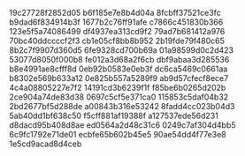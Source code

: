 19c27728f2852d05
b6f185e7e8b4d04a
8fcbff37521ce3fc
b9dad6f834914b3f
1677b2c76ff91afe
c7866c451830b366
123e5f5a74086499
df4937ea313cd9f2
79ad7b681412a976
70bc40ddccccf2f3
cb1e05cf8bb8b952
2b19fde79f480c65
8b2c7f9907d360d5
6fe9328cd700b69a
01a98599d0c2d423
53077d8050f000b8
fe012a3d68a2f6cb
dbf9abaa3d285536
b8e4991ae8cfff8d
0eb92b0583e0eb3f
dc6ca5469c0661aa
b8302e569b633a12
0e825b557a5289f9
ab9d57cfecf8ece7
4c4a08805227e7f2
14191cd3b6239f1f
f85be6b0265d202b
2ce904a74de83d38
0697c5cf5e371ca0
115853c5daf04b32
2bd2677bf5d288de
a00843b316e53242
8fadd4cc023b04d3
5ab40dd1bf638c50
f5cff881af19388f
a127537ede56d231
d8dacd95b408d8ae
ed0564a2d48c31c6
0249c7af304d4bb5
6c9fc1792e71de01
ecbfe65b602b45e5
90ae54dd4f77e3e8
1e5cd9acad8d4ceb
